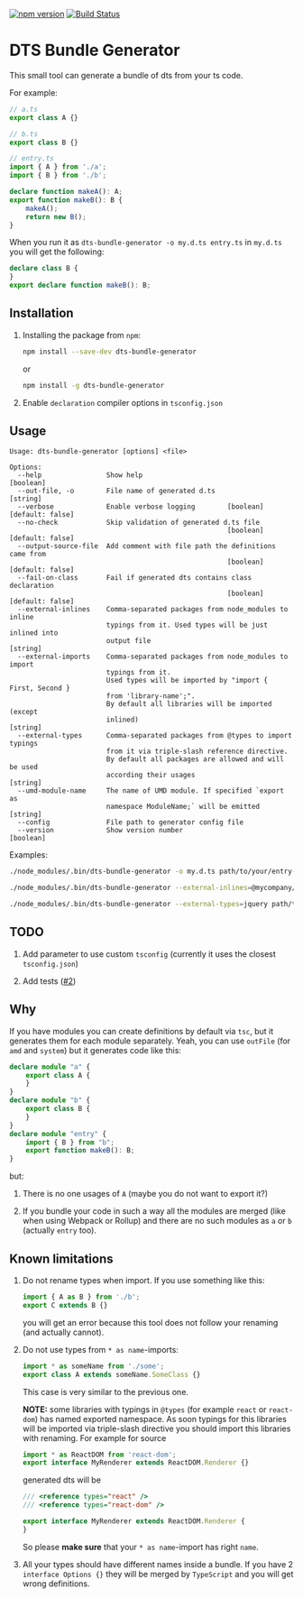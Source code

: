 [![npm version](https://badge.fury.io/js/dts-bundle-generator.svg)](https://badge.fury.io/js/dts-bundle-generator) [![Build Status](https://travis-ci.org/timocov/dts-bundle-generator.svg?branch=master)](https://travis-ci.org/timocov/dts-bundle-generator)

# DTS Bundle Generator

This small tool can generate a bundle of dts from your ts code.

For example:

```ts
// a.ts
export class A {}
```

```ts
// b.ts
export class B {}
```

```ts
// entry.ts
import { A } from './a';
import { B } from './b';

declare function makeA(): A;
export function makeB(): B {
    makeA();
    return new B();
}
```

When you run it as `dts-bundle-generator -o my.d.ts entry.ts` in `my.d.ts` you will get the following:

```ts
declare class B {
}
export declare function makeB(): B;
```

## Installation

1. Installing the package from `npm`:
    ```bash
    npm install --save-dev dts-bundle-generator
    ```

    or

    ```bash
    npm install -g dts-bundle-generator
    ```

1. Enable `declaration` compiler options in `tsconfig.json`

## Usage

```
Usage: dts-bundle-generator [options] <file>

Options:
  --help                Show help                                      [boolean]
  --out-file, -o        File name of generated d.ts                     [string]
  --verbose             Enable verbose logging        [boolean] [default: false]
  --no-check            Skip validation of generated d.ts file
                                                      [boolean] [default: false]
  --output-source-file  Add comment with file path the definitions came from
                                                      [boolean] [default: false]
  --fail-on-class       Fail if generated dts contains class declaration
                                                      [boolean] [default: false]
  --external-inlines    Comma-separated packages from node_modules to inline
                        typings from it. Used types will be just inlined into
                        output file                                     [string]
  --external-imports    Comma-separated packages from node_modules to import
                        typings from it.
                        Used types will be imported by "import { First, Second }
                        from 'library-name';".
                        By default all libraries will be imported (except
                        inlined)                                        [string]
  --external-types      Comma-separated packages from @types to import typings
                        from it via triple-slash reference directive.
                        By default all packages are allowed and will be used
                        according their usages                          [string]
  --umd-module-name     The name of UMD module. If specified `export as
                        namespace ModuleName;` will be emitted          [string]
  --config              File path to generator config file
  --version             Show version number                            [boolean]
```

Examples:

```bash
./node_modules/.bin/dts-bundle-generator -o my.d.ts path/to/your/entry-file.ts
```

```bash
./node_modules/.bin/dts-bundle-generator --external-inlines=@mycompany/internal-project --external-imports=@angular/core,rxjs path/to/your/entry-file.ts
```

```bash
./node_modules/.bin/dts-bundle-generator --external-types=jquery path/to/your/entry-file.ts
```

## TODO

1. Add parameter to use custom `tsconfig` (currently it uses the closest `tsconfig.json`)

1. Add tests ([#2](https://github.com/timocov/dts-bundle-generator/issues/2))

## Why

If you have modules you can create definitions by default via `tsc`, but it generates them for each module separately. Yeah, you can use `outFile` (for `amd` and `system`) but it generates code like this:

```ts
declare module "a" {
    export class A {
    }
}
declare module "b" {
    export class B {
    }
}
declare module "entry" {
    import { B } from "b";
    export function makeB(): B;
}
```

but:

1. There is no one usages of `A` (maybe you do not want to export it?)

1. If you bundle your code in such a way all the modules are merged (like when using Webpack or Rollup) and there are no such modules as `a` or `b` (actually `entry` too).

## Known limitations

1. Do not rename types when import. If you use something like this:

    ```ts
    import { A as B } from './b';
    export C extends B {}
    ```

    you will get an error because this tool does not follow your renaming (and actually cannot).

1. Do not use types from `* as name`-imports:

    ```ts
    import * as someName from './some';
    export class A extends someName.SomeClass {}
    ```

    This case is very similar to the previous one.

    **NOTE:** some libraries with typings in `@types` (for example `react` or `react-dom`) has named exported namespace. As soon typings for this libraries will be imported via triple-slash directive you should import this libraries with renaming. For example for source

    ```ts
    import * as ReactDOM from 'react-dom';
    export interface MyRenderer extends ReactDOM.Renderer {}
    ```

    generated dts will be

    ```ts
    /// <reference types="react" />
    /// <reference types="react-dom" />

    export interface MyRenderer extends ReactDOM.Renderer {
    }
    ```

    So please **make sure** that your `* as name`-import has right `name`.

1. All your types should have different names inside a bundle. If you have 2 `interface Options {}` they will be merged by `TypeScript` and you will get wrong definitions.
